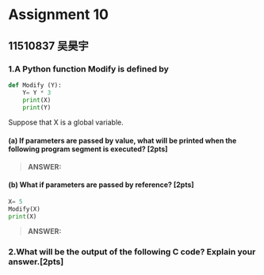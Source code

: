 # Assignment 10

## 11510837 吴昊宇

### 1.A Python function **Modify** is defined by

```python
def Modify (Y):
	Y= Y * 3
	print(X)
	print(Y)

```

Suppose that X is a global variable.

#### (a) If parameters are passed by value, what will be printed when the following program segment is executed? [2pts]

> **ANSWER:**

#### (b) What if parameters are passed by reference? [2pts]

```python
X= 5
Modify(X)
print(X)
```

> **ANSWER:**



### 2.What will be the output of the following C code? Explain your answer.[2pts]



